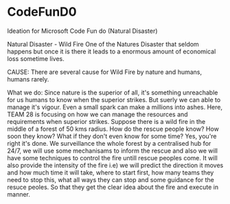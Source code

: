 # CodeFunD0
Ideation for Microsoft Code Fun do (Natural Disaster)

Natural Disaster - Wild Fire
	One of the Natures Disaster that seldom happens but once it is there it leads to a enormous amount of economical loss sometime lives.

CAUSE:
	There are several cause for Wild Fire by nature and humans, humans rarely. 

What we do:
	Since nature is the superior of all, it's something unreachable for us humans to know when the superior strikes. But suerly we can able to manage it's vigour. Even a small spark can make a millions into ashes.
	Here, TEAM 28 is focusing on how we can manage the resources and requirements when superior strikes. Suppose there is a wild fire in  the middle of a forest of 50 kms radius. How do the rescue people know? How soon they know? What if they don't even know for some time? Yes, you're right it's done.
	We surveillance the whole forest by a centralised hub for 24/7, we will use some mechanisams to inform the rescue and also we will have some techniques to control the fire untill rescue peoples come. It will also provide the intensity of the fire i.e) we will predict the direction it moves and how much time it will take, where to start first, how many teams they need to stop this, what all ways they can stop and some guidance for the resuce peoles. So that they get the clear idea about the fire and execute in manner. 
